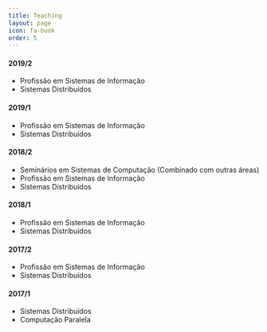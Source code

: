 ```yaml
---
title: Teaching 
layout: page
icon: fa-book
order: 5
---
```


#### 2019/2

* Profissão em Sistemas de Informação
* Sistemas Distribuídos

#### 2019/1

* Profissão em Sistemas de Informação
* Sistemas Distribuídos

#### 2018/2

* Seminários em Sistemas de Computação (Combinado com outras áreas)
* Profissão em Sistemas de Informação
* Sistemas Distribuídos

#### 2018/1

* Profissão em Sistemas de Informação
* Sistemas Distribuídos

#### 2017/2

* Profissão em Sistemas de Informação
* Sistemas Distribuídos

#### 2017/1 

* Sistemas Distribuídos
* Computação Paralela

